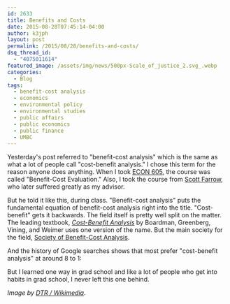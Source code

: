 ```yaml
---
id: 2633
title: Benefits and Costs
date: 2015-08-28T07:45:14-04:00
author: k3jph
layout: post
permalink: /2015/08/28/benefits-and-costs/
dsq_thread_id:
  - "4075011614"
featured_image: /assets/img/news/500px-Scale_of_justice_2.svg_.webp
categories:
  - Blog
tags:
  - benefit-cost analysis
  - economics
  - environmental policy
  - environmental studies
  - public affairs
  - public economics
  - public finance
  - UMBC
---
```

Yesterday's post referred to "benefit-cost analysis" which is the same as what a lot of people call "cost-benefit analysis."  I chose this term for the reason anyone does anything.  When I took [ECON 605](https://highpoint-prd.ps.umbc.edu/app/catalog/showCourse/UMBC1/053388/GRAD), the course was called "Benefit-Cost Evaluation."  Also, I took the course from [Scott Farrow](http://economics.umbc.edu/scott-farrow/), who later suffered greatly as my advisor.

But he told it like this, during class.  "Benefit-cost analysis" puts the fundamental equation of benefit-cost analysis right into the title.  "Cost-benefit" gets it backwards.  The field itself is pretty well split on the matter.  The leading textbook, _[Cost-Benefit Analysis](http://www.amazon.com/Cost-Benefit-Analysis-4th-Pearson-Economics/dp/0137002696/ref=sr_1_3?ie=UTF8&qid=1440590305&sr=8-3&keywords=boardman&pebp=1440590308776&perid=158WJDE5NFVBMEWPZCR8)_ by Boardman, Greenberg, Vining, and Weimer uses one version of the name.  But the main society for the field, [Society of Benefit-Cost Analysis](http://benefitcostanalysis.org/).

And the history of Google searches shows that most prefer "cost-benefit analysis" at around 8 to 1:
<script type="text/javascript" src="//www.google.com/trends/embed.js?hl=en-US&q=%22benefit-cost%22,+%22cost-benefit%22&cmpt=q&tz=Etc/GMT%2B4&tz=Etc/GMT%2B4&content=1&cid=TIMESERIES_GRAPH_0&export=5&w=500&h=330"></script>

But I learned one way in grad school and like a lot of people who get into habits in grad school, I never left this one behind.

_Image by [DTR / Wikimedia](https://commons.wikimedia.org/wiki/File:Scale_of_justice_2.svg)._
